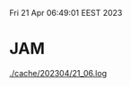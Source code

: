 Fri 21 Apr 06:49:01 EEST 2023
# JAM
<a href='./cache/202304/21_06.log'>./cache/202304/21_06.log</a>
